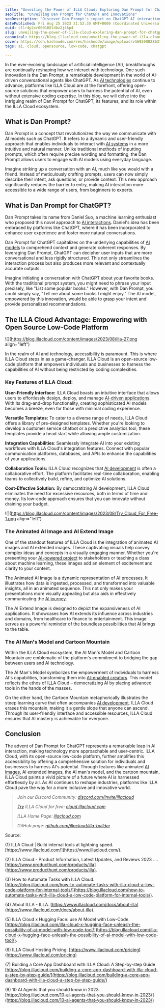 ```yaml
---
title: "Unveiling the Power of ILLA Cloud: Exploring Dan Prompt for ChatGPT"
seoTitle: "Unveiling Dan Prompt for ChatGPT and Innovations"
seoDescription: "Discover Dan Prompt's impact on ChatGPT AI interactions. ILLA Cloud's open-source platform empowers with low-code AI and animated images."
datePublished: Fri Aug 25 2023 21:52:30 GMT+0000 (Coordinated Universal Time)
cuid: cllr4p2xr000108ldbz2j4kp4
slug: unveiling-the-power-of-illa-cloud-exploring-dan-prompt-for-chatgpt
canonical: https://blog.illacloud.com/unveiling-the-power-of-illa-cloud-exploring-dan-prompt-for-chatgpt/
cover: https://cdn.hashnode.com/res/hashnode/image/upload/v1693000286374/4fefc9d9-9b76-4b1a-ae41-b1cb61de9b03.png
tags: ai, cloud, opensource, low-code, chatgpt

---
```


In the ever-evolving landscape of artificial intelligence (AI), breakthroughs are continually reshaping how we interact with technology. One such innovation is the Dan Prompt, a remarkable development in the world of AI-driven conversational agents like ChatGPT. As [AI technologies](https://blog.illacloud.com/10-ai-agents-that-you-should-know-in-2023/) continue to advance, platforms like ILLA Cloud are at the forefront, offering open-source solutions that empower users to harness the potential of AI, even without extensive coding expertise. In this blog, we will delve into the intriguing realm of Dan Prompt for ChatGPT, its features, and its role within the ILLA Cloud ecosystem.

## What is Dan Prompt?

Dan Prompt is a concept that revolutionizes the way we communicate with AI models such as ChatGPT. It refers to a dynamic and user-friendly approach that enables individuals to interact with [AI systems](https://blog.illacloud.com/10-ai-agents-that-you-should-know-in-2023/) in a more intuitive and natural manner. Unlike traditional methods of inputting prompts, which often require precise wording and formatting, the Dan Prompt allows users to engage with AI models using everyday language.

Imagine striking up a conversation with an AI, much like you would with a friend. Instead of meticulously crafting prompts, users can now simply describe their intent, ask questions, or provide context. This new approach significantly reduces the barrier to entry, making AI interaction more accessible to a wide range of users, from beginners to experts.

## What is Dan Prompt for ChatGPT?

Dan Prompt takes its name from Daniel Suo, a machine learning enthusiast who proposed this novel approach to [AI interactions](https://blog.illacloud.com/10-ai-agents-that-you-should-know-in-2023/). Daniel's idea has been embraced by platforms like ChatGPT, where it has been incorporated to enhance user experience and foster more natural conversations.

Dan Prompt for ChatGPT capitalizes on the underlying capabilities of [AI models](https://blog.illacloud.com/10-ai-agents-that-you-should-know-in-2023/) to comprehend context and generate coherent responses. By leveraging Dan Prompt, ChatGPT can decipher user inputs that are more conversational and less rigidly structured. This not only streamlines the interaction process but also produces more relevant and contextually accurate outputs.

Imagine initiating a conversation with ChatGPT about your favorite books. With the traditional prompt system, you might need to phrase your input precisely, like "List some popular books." However, with Dan Prompt, you could simply say, "Tell me about some books I might enjoy." The AI model, empowered by this innovation, would be able to grasp your intent and provide personalized recommendations.

## The ILLA Cloud Advantage: Empowering with Open Source Low-Code Platform

![](https://blog.illacloud.com/content/images/2023/08/illa-27.png align="left")

In the realm of AI and technology, accessibility is paramount. This is where ILLA Cloud steps in as a game-changer. ILLA Cloud is an open-source low-code platform that empowers individuals and businesses to harness the capabilities of AI without being restricted by coding complexities.

### Key Features of ILLA Cloud:

**User-Friendly Interface:** ILLA Cloud boasts an intuitive interface that allows users to effortlessly design, deploy, and manage [AI-driven applications](https://blog.illacloud.com/10-ai-agents-that-you-should-know-in-2023/). With its drag-and-drop functionality, creating sophisticated AI models becomes a breeze, even for those with minimal coding experience.

**Versatile Templates:** To cater to a diverse range of needs, ILLA Cloud offers a library of pre-designed templates. Whether you're looking to develop a customer service chatbot or a predictive analytics tool, these templates provide a head start while allowing ample customization.

**Integration Capabilities**: Seamlessly integrate AI into your existing workflows with ILLA Cloud's integration features. Connect with popular communication platforms, databases, and APIs to enhance the capabilities of your applications.

**Collaboration Tools:** ILLA Cloud recognizes that [AI development](https://blog.illacloud.com/10-ai-agents-that-you-should-know-in-2023/) is often a collaborative effort. The platform facilitates real-time collaboration, enabling teams to collectively build, refine, and optimize AI solutions.

**Cost-Effective Solution:** By democratizing AI development, ILLA Cloud eliminates the need for excessive resources, both in terms of time and money. Its low-code approach ensures that you can innovate without draining your budget.

![](https://blog.illacloud.com/content/images/2023/08/Try_Cloud_For_Free-1.png align="left")

### The Animated AI Image and AI Extend Image

One of the standout features of ILLA Cloud is the integration of animated AI images and AI extended images. These captivating visuals help convey complex ideas and concepts in a visually engaging manner. Whether you're presenting your [AI-powered project](https://blog.illacloud.com/10-ai-agents-that-you-should-know-in-2023/) to stakeholders or teaching a class about machine learning, these images add an element of excitement and clarity to your content.

The Animated AI Image is a dynamic representation of AI processes. It illustrates how data is ingested, processed, and transformed into valuable insights, all in an animated sequence. This not only makes your presentations more visually appealing but also aids in effectively communicating the [AI journey](https://blog.illacloud.com/10-ai-agents-that-you-should-know-in-2023/).

The AI Extend Image is designed to depict the expansiveness of AI applications. It showcases how AI extends its influence across industries and domains, from healthcare to finance to entertainment. This image serves as a powerful reminder of the boundless possibilities that AI brings to the table.

### The AI Man's Model and Cartoon Mountain

Within the ILLA Cloud ecosystem, the AI Man's Model and Cartoon Mountain are emblematic of the platform's commitment to bridging the gap between users and AI technology.

The AI Man's Model symbolizes the empowerment of individuals to harness AI's capabilities, transforming them into [AI-enabled creators](https://blog.illacloud.com/10-ai-agents-that-you-should-know-in-2023/). This model reflects the ethos of ILLA Cloud – democratizing AI by placing advanced tools in the hands of the masses.

On the other hand, the Cartoon Mountain metaphorically illustrates the steep learning curve that often accompanies [AI development](https://blog.illacloud.com/10-ai-agents-that-you-should-know-in-2023/). ILLA Cloud erases this mountain, making it a gentle slope that anyone can ascend. Through its user-friendly interface and accessible resources, ILLA Cloud ensures that AI mastery is achievable for everyone.

## Conclusion

The advent of Dan Prompt for ChatGPT represents a remarkable leap in AI interaction, making technology more approachable and user-centric. ILLA Cloud, with its open-source low-code platform, further amplifies this accessibility by offering a comprehensive solution for individuals and businesses to harness AI's potential. Through features like animated [AI images](https://blog.illacloud.com/10-ai-agents-that-you-should-know-in-2023/), AI extended images, the AI man's model, and the cartoon mountain, ILLA Cloud paints a vivid picture of a future where AI is harnessed effortlessly by all. As AI continues to reshape industries, platforms like ILLA Cloud pave the way for a more inclusive and innovative world.

> *Join our Discord Community:* [*discord.com/invite/illacloud*](http://discord.com/invite/illacloudTry)
> 
> [*Try*](http://discord.com/invite/illacloudTry) *ILLA Cloud for free:* [*cloud.illacloud.com*](http://cloud.illacloud.com/?ref=illa-blog)
> 
> *ILLA Home Page:* [*illacloud.com*](http://illacloud.com/?ref=illa-blog)
> 
> *GitHub page:* [*github.com/illacloud/illa-builder*](http://github.com/illacloud/illa-builder)

Source:

(1) ILLA Cloud | Build internal tools at lightning speed. [https://www.illacloud.com/](https://www.illacloud.com/).

(2) ILLA Cloud - Product Information, Latest Updates, and Reviews 2023 .... [https://www.producthunt.com/products/illa](https://www.producthunt.com/products/illa).

(3) How to Automate Tasks with ILLA Cloud. [https://blog.illacloud.com/how-to-automate-tasks-with-illa-cloud-a-low-code-platform-for-internal-tools/](https://blog.illacloud.com/how-to-automate-tasks-with-illa-cloud-a-low-code-platform-for-internal-tools/).

(4) About ILLA - ILLA. [https://www.illacloud.com/docs/about-illa](https://www.illacloud.com/docs/about-illa).

(5) ILLA Cloud x Hugging Face: use AI Model with Low-Code. [https://blog.illacloud.com/illa-cloud-x-hugging-face-unleash-the-possibility-of-ai-model-with-low-code-tool/](https://blog.illacloud.com/illa-cloud-x-hugging-face-unleash-the-possibility-of-ai-model-with-low-code-tool/).

(6) ILLA Cloud Hosting Pricing. [https://www.illacloud.com/pricing](https://www.illacloud.com/pricing)

(7) Building a Core App Dashboard with ILLA Cloud: A Step-by-step Guide [https://blog.illacloud.com/building-a-core-app-dashboard-with-illa-cloud-a-step-by-step-guide/](https://blog.illacloud.com/building-a-core-app-dashboard-with-illa-cloud-a-step-by-step-guide/)

(8) 10 AI Agents that you should know in 2023. [https://blog.illacloud.com/10-ai-agents-that-you-should-know-in-2023/](https://blog.illacloud.com/10-ai-agents-that-you-should-know-in-2023/)